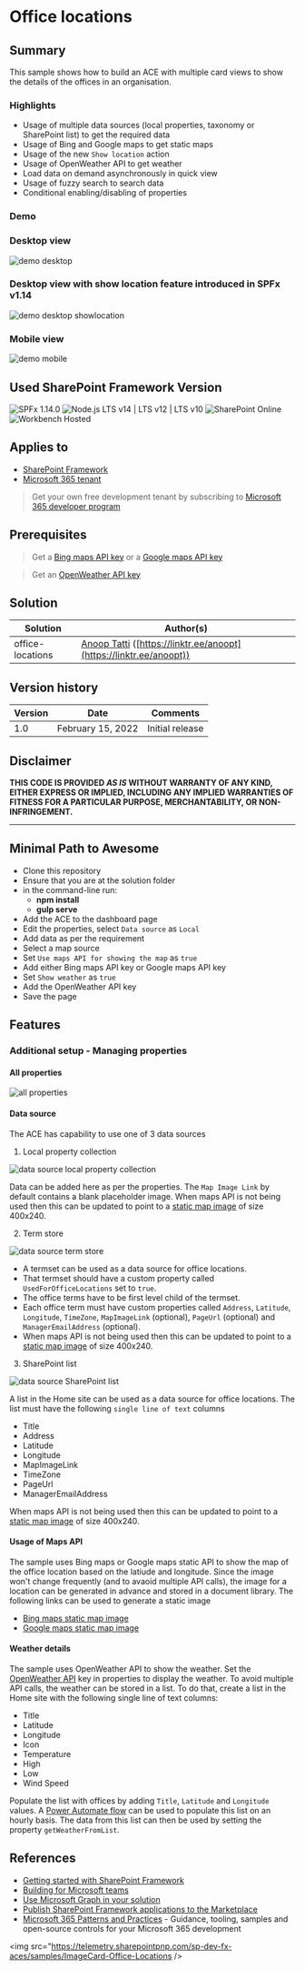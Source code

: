 # Office locations

## Summary

This sample shows how to build an ACE with multiple card views to show the details of the offices in an organisation.

### Highlights
- Usage of multiple data sources (local properties, taxonomy or SharePoint list) to get the required data
- Usage of Bing and Google maps to get static maps
- Usage of the new `Show location` action
- Usage of OpenWeather API to get weather
- Load data on demand asynchronously in quick view
- Usage of fuzzy search to search data
- Conditional enabling/disabling of properties

### Demo

### Desktop view
![demo desktop](./assets/ace-demo.gif)

### Desktop view with show location feature introduced in SPFx v1.14
![demo desktop showlocation](./assets/ace-demo-showlocation.gif)

### Mobile view
![demo mobile](./assets/ace-demo-mobile.gif)

## Used SharePoint Framework Version

![SPFx 1.14.0](https://img.shields.io/badge/SPFx-1.14.0-green.svg)
![Node.js LTS v14 | LTS v12 | LTS v10](https://img.shields.io/badge/Node.js-LTS%20v14%20%7C%20LTS%20v12%20%7C%20LTS%20v10-green.svg) 
![SharePoint Online](https://img.shields.io/badge/SharePoint-Online-yellow.svg)
![Workbench Hosted](https://img.shields.io/badge/Workbench-Hosted-green.svg)

## Applies to

- [SharePoint Framework](https://aka.ms/spfx)
- [Microsoft 365 tenant](https://docs.microsoft.com/en-us/sharepoint/dev/spfx/set-up-your-developer-tenant)

> Get your own free development tenant by subscribing to [Microsoft 365 developer program](http://aka.ms/o365devprogram)

## Prerequisites

> Get a [Bing maps API key](https://www.bingmapsportal.com/) or a [Google maps API key](https://developers.google.com/maps/documentation/static-maps/get-api-key)

> Get an [OpenWeather API key](https://home.openweathermap.org/api_keys)

## Solution

Solution|Author(s)
--------|---------
office-locations | [Anoop Tatti](https://github.com/anoopt) ([https://linktr.ee/anoopt](https://linktr.ee/anoopt))

## Version history

Version|Date|Comments
-------|----|--------
1.0|February 15, 2022|Initial release

## Disclaimer

**THIS CODE IS PROVIDED *AS IS* WITHOUT WARRANTY OF ANY KIND, EITHER EXPRESS OR IMPLIED, INCLUDING ANY IMPLIED WARRANTIES OF FITNESS FOR A PARTICULAR PURPOSE, MERCHANTABILITY, OR NON-INFRINGEMENT.**

---

## Minimal Path to Awesome

- Clone this repository
- Ensure that you are at the solution folder
- in the command-line run:
  - **npm install**
  - **gulp serve**
- Add the ACE to the dashboard page
- Edit the properties, select `Data source` as `Local`
- Add data as per the requirement
- Select a map source
- Set `Use maps API for showing the map` as `true`
- Add either Bing maps API key or Google maps API key
- Set `Show weather` as `true`
- Add the OpenWeather API key
- Save the page

## Features

### Additional setup - Managing properties

#### All properties

![all properties](./assets/ace-properties.png)

#### Data source

The ACE has capability to use one of 3 data sources

1. Local property collection

![data source local property collection](./assets/data-source-local-property-collection.png)

Data can be added here as per the properties.
The `Map Image Link` by default contains a blank placeholder image. When maps API is not being used then this can be updated to point to a [static map image](#usage-of-maps-api) of size 400x240. 

2. Term store

![data source term store](./assets/data-source-taxonomy.png)

- A termset can be used as a data source for office locations.
- That termset should have a custom property called `UsedForOfficeLocations` set to `true`.
- The office terms have to be first level child of the termset.
- Each office term must have custom properties called `Address`, `Latitude`, `Longitude`, `TimeZone`, `MapImageLink` (optional), `PageUrl` (optional) and `ManagerEmailAddress` (optional).
- When maps API is not being used then this can be updated to point to a [static map image](#usage-of-maps-api) of size 400x240. 

3. SharePoint list

![data source SharePoint list](./assets/data-source-list.png)

A list in the Home site can be used as a data source for office locations.
The list must have the following `single line of text` columns 
- Title
- Address
- Latitude
- Longitude
- MapImageLink
- TimeZone
- PageUrl
- ManagerEmailAddress

When maps API is not being used then this can be updated to point to a [static map image](#usage-of-maps-api) of size 400x240. 

#### Usage of Maps API

The sample uses Bing maps or Google maps static API to show the map of the office location based on the latiude and longitude.
Since the image won't change frequently (and to avaoid multiple API calls), the image for a location can be generated in advance and stored in a document library.
The following links can be used to generate a static image
- [Bing maps static map image](https://staticmapmaker.com/bing/)
- [Google maps static map image](https://staticmapmaker.com/google/)

#### Weather details

The sample uses OpenWeather API to show the weather.
Set the [OpenWeather API](https://home.openweathermap.org/api_keys) key in properties to display the weather.
To avoid multiple API calls, the weather can be stored in a list. To do that, create a list in the Home site with the following single line of text columns:
- Title
- Latitude
- Longitude
- Icon
- Temperature
- High
- Low
- Wind Speed

Populate the list with offices by adding `Title`, `Latitude` and `Longitude` values.
A [Power Automate flow](./assets/Flow_GetWeather.zip) can be used to populate this list on an hourly basis.
The data from this list can then be used by setting the property `getWeatherFromList`.

## References

- [Getting started with SharePoint Framework](https://docs.microsoft.com/en-us/sharepoint/dev/spfx/set-up-your-developer-tenant)
- [Building for Microsoft teams](https://docs.microsoft.com/en-us/sharepoint/dev/spfx/build-for-teams-overview)
- [Use Microsoft Graph in your solution](https://docs.microsoft.com/en-us/sharepoint/dev/spfx/web-parts/get-started/using-microsoft-graph-apis)
- [Publish SharePoint Framework applications to the Marketplace](https://docs.microsoft.com/en-us/sharepoint/dev/spfx/publish-to-marketplace-overview)
- [Microsoft 365 Patterns and Practices](https://aka.ms/m365pnp) - Guidance, tooling, samples and open-source controls for your Microsoft 365 development

<img src="https://telemetry.sharepointpnp.com/sp-dev-fx-aces/samples/ImageCard-Office-Locations />